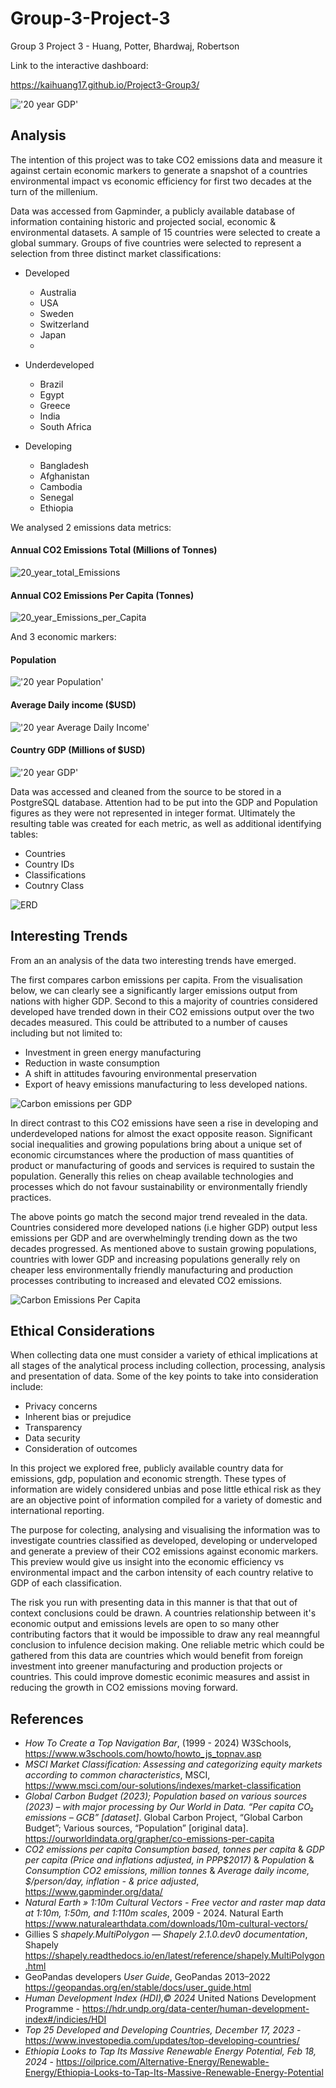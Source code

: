 # Group-3-Project-3
Group 3 Project 3 - Huang, Potter, Bhardwaj, Robertson

Link to the interactive dashboard:

https://kaihuang17.github.io/Project3-Group3/

!['20 year GDP'](Clean_Data_Visualisation/choropleth_map.png)

## Analysis

The intention of this project was to take CO2 emissions data and measure it against certain economic markers to generate a snapshot of a countries environmental impact vs economic efficiency for first two decades at the turn of the millenium. 

Data was accessed from Gapminder, a publicly available database of information containing historic and projected social, economic & environmental datasets. A sample of 15 countries were selected to create a global summary. Groups of five countries were selected to represent a selection from three distinct market classifications:

- Developed
  - Australia
  - USA
  - Sweden
  - Switzerland
  - Japan
  - 
- Underdeveloped
  - Brazil
  - Egypt
  - Greece
  - India
  - South Africa
  
- Developing
  - Bangladesh
  - Afghanistan
  - Cambodia
  - Senegal
  - Ethiopia

We analysed 2 emissions data metrics:

  #### Annual CO2 Emissions Total (Millions of Tonnes)
![20_year_total_Emissions](Clean_Data_Visualisation/Cleaned_Data/Tonnes_Per_Millions.png)

  #### Annual CO2 Emissions Per Capita (Tonnes)
![20_year_Emissions_per_Capita](Clean_Data_Visualisation/Analysis_Visuals/Carbon_Emissions_per_Capita.png)

And 3 economic markers:

  #### Population
  !['20 year Population'](Clean_Data_Visualisation/Cleaned_Data/Population_table.png )

  #### Average Daily income ($USD)
  !['20 year Average Daily Income'](Clean_Data_Visualisation/Cleaned_Data/Average_Income.png)

  #### Country GDP (Millions of $USD)
  !['20 year GDP'](Clean_Data_Visualisation/Cleaned_Data/Average_Income.png)

Data was accessed and cleaned from the source to be stored in a PostgreSQL database. Attention had to be put into the GDP and Population figures as they were not represented in integer format. Ultimately the resulting table was created for each metric, as well as additional identifying tables:
- Countries
- Country IDs
- Classifications
- Coutnry Class

![ERD](sqlDatabase/country_emissions_erd.png)

## Interesting Trends

From an an analysis of the data two interesting trends have emerged.

The first compares carbon emissions per capita. From the visualisation below, we can clearly see a significantly larger emissions output from nations with higher GDP. Second to this a majority of countries considered developed have trended down in their CO2 emissions output over the two decades measured. This could be attributed to a number of causes including but not limited to:
- Investment in green energy manufacturing
- Reduction in waste consumption
- A shift in attitudes favouring environmental preservation
- Export of heavy emissions manufacturing to less developed nations.

![Carbon emissions per GDP](Clean_Data_Visualisation/Analysis_Visuals/Carbon_Emissions_per_GDP_Visual_and_table.png)

In direct contrast to this CO2 emissions have seen a rise in developing and underdeveloped nations for almost the exact opposite reason. Significant social inequalities and growing populations bring about a unique set of economic circumstances where the production of mass quantities of product or manufacturing of goods and services is required to sustain the population. Generally this relies on cheap available technologies and processes which do not favour sustainability or environmentally friendly practices. 

The above points go match the second major trend revealed in the data. Countries considered more developed nations (i.e higher GDP) output less emissions per GDP and are overwhelmingly trending down as the two decades progressed. As mentioned above to sustain growing populations, countries with lower GDP and increasing populations generally rely on cheaper less environmentally friendly manufacturing and production processes contributing to increased and elevated CO2 emissions.

![Carbon Emissions Per Capita](Clean_Data_Visualisation/Analysis_Visuals/Carbon_Emissions_per_Capita_Visual_and_table.png)

## Ethical Considerations

When collecting data one must consider a variety of ethical implications at all stages of the analytical process including collection, processing, analysis and presentation of data. Some of the key points to take into consideration include:

- Privacy concerns
- Inherent bias or prejudice
- Transparency
- Data security
- Consideration of outcomes
  
In this project we explored free, publicly available country data for emissions, gdp, population and economic strength. These types of information are widely considered unbias and pose little ethical risk as they are an objective point of information compiled for a variety of domestic and international reporting.

The purpose for colecting, analysing and visualising the information was to investigate countries classified as developed, developing or underveloped and generate a preview of their CO2 emissions against economic markers. This preview would give us insight into the economic efficiency vs environmental impact and the carbon intensity of each country relative to GDP of each classification. 

The risk you run with presenting data in this manner is that that out of context conclusions could be drawn. A countries relationship between it's economic output and emissions levels are open to so many other contributing factors that it would be impossible to draw any real meanngful conclusion to infulence decision making. One reliable metric which could be gathered from this data are countries which would benefit from foreign investment into greener manufacturing and production projects or countries. This could improve domestic econimic measures and assist in reducing the growth in CO2 emissions moving forward.

## References

- *How To Create a Top Navigation Bar*, (1999 - 2024) W3Schools, https://www.w3schools.com/howto/howto_js_topnav.asp
- *MSCI Market Classification: Assessing and categorizing equity markets according to common characteristics*, MSCI, https://www.msci.com/our-solutions/indexes/market-classification
- *Global Carbon Budget (2023); Population based on various sources (2023) – with major processing by Our World in Data. “Per capita CO₂ emissions – GCB” [dataset]*. Global Carbon Project, “Global Carbon Budget”; Various sources, “Population” [original data].  https://ourworldindata.org/grapher/co-emissions-per-capita
- *CO2 emissions per capita Consumption based, tonnes per capita* & *GDP per capita (Price and inflations adjusted, in PPP$2017)* & *Population* & *Consumption CO2 emissions, million tonnes* & *Average daily income, $/person/day, inflation - & price adjusted*, https://www.gapminder.org/data/
- *Natural Earth   &raquo; 1:10m Cultural Vectors - Free vector and raster map data at 1:10m, 1:50m, and 1:110m scales*, 2009 - 2024. Natural Earth https://www.naturalearthdata.com/downloads/10m-cultural-vectors/
- Gillies S *shapely.MultiPolygon &#8212; Shapely 2.1.0.dev0 documentation*, Shapely https://shapely.readthedocs.io/en/latest/reference/shapely.MultiPolygon.html
- GeoPandas developers *User Guide*, GeoPandas 2013–2022 https://geopandas.org/en/stable/docs/user_guide.html
- *Human Development Index (HDI),© 2024* United Nations Development Programme - https://hdr.undp.org/data-center/human-development-index#/indicies/HDI
- *Top 25 Developed and Developing Countries, December 17, 2023* - https://www.investopedia.com/updates/top-developing-countries/
- *Ethiopia Looks to Tap Its Massive Renewable Energy Potential, Feb 18, 2024* - https://oilprice.com/Alternative-Energy/Renewable-Energy/Ethiopia-Looks-to-Tap-Its-Massive-Renewable-Energy-Potential